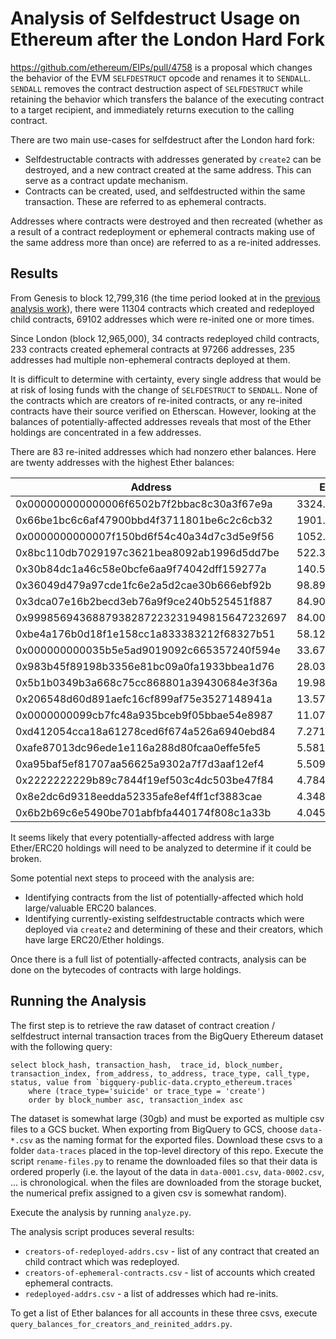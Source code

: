 # Analysis of Selfdestruct Usage on Ethereum after the London Hard Fork
https://github.com/ethereum/EIPs/pull/4758 is a proposal which changes the behavior of the EVM `SELFDESTRUCT` opcode and renames it to `SENDALL`.  `SENDALL` removes the contract destruction aspect of `SELFDESTRUCT` while retaining the behavior which transfers the balance of the executing contract to a target recipient, and immediately returns execution to the calling contract.

There are two main use-cases for selfdestruct after the London hard fork:
* Selfdestructable contracts with addresses generated by `create2` can be destroyed, and a new contract created at the same address.  This can serve as a contract update mechanism.
* Contracts can be created, used, and selfdestructed within the same transaction.  These are referred to as ephemeral contracts.

Addresses where contracts were destroyed and then recreated (whether as a result of a contract redeployment or ephemeral contracts making use of the same address more than once) are referred to as a re-inited addresses.

## Results

From Genesis to block 12,799,316 (the time period looked at in the [previous analysis work](https://nbviewer.org/github/adompeldorius/selfdestruct-analysis/blob/main/analysis.ipynb)), there were 11304 contracts which created and redeployed child contracts, 69102 addresses which were re-inited one or more times.

Since London (block 12,965,000), 34 contracts redeployed child contracts, 233 contracts created ephemeral contracts at 97266 addresses, 235 addresses had multiple non-ephemeral contracts deployed at them.

It is difficult to determine with certainty, every single address that would be at risk of losing funds with the change of `SELFDESTRUCT` to `SENDALL`.  None of the contracts which are creators of re-inited contracts, or any re-inited contracts have their source verified on Etherscan.  However, looking at the balances of potentially-affected addresses reveals that most of the Ether holdings are concentrated in a few addresses.

There are 83 re-inited addresses which had nonzero ether balances.  Here are twenty addresses with the highest Ether balances:

| Address | Ether Balance |
| --------------------------- | --- | 
|0x000000000000006f6502b7f2bbac8c30a3f67e9a| 3324.420061694295|
|0x66be1bc6c6af47900bbd4f3711801be6c2c6cb32| 1901.0612243907497|
|0x0000000000007f150bd6f54c40a34d7c3d5e9f56| 1052.0346555690187|
|0x8bc110db7029197c3621bea8092ab1996d5dd7be| 522.381685684114|
|0x30b84dc1a46c58e0bcfe6aa9f74042dff159277a| 140.56124777053802|
|0x36049d479a97cde1fc6e2a5d2cae30b666ebf92b| 98.89128076172763|
|0x3dca07e16b2becd3eb76a9f9ce240b525451f887| 84.90239709803015|
|0x9998569436887938287223231949815647232697| 84.00239483914334|
|0xbe4a176b0d18f1e158cc1a833383212f68327b51| 58.12295457143919|
|0x000000000035b5e5ad9019092c665357240f594e| 33.67848284726566|
|0x983b45f89198b3356e81bc09a0fa1933bbea1d76| 28.036818265914945|
|0x5b1b0349b3a668c75cc868801a39430684e3f36a| 19.98447425583028|
|0x206548d60d891aefc16cf899af75e3527148941a| 13.571287045047718|
|0x0000000099cb7fc48a935bceb9f05bbae54e8987| 11.07584061230294|
|0xd412054cca18a61278ced6f674a526a6940ebd84| 7.271706101417892|
|0xafe87013dc96ede1e116a288d80fcaa0effe5fe5| 5.5812284324692545|
|0xa95baf5ef81707aa56625a9302a7f7d3aaf12ef4| 5.509614527057623|
|0x2222222229b89c7844f19ef503c4dc503be47f84| 4.784371587066971|
|0x8e2dc6d9318eedda52335afe8ef4ff1cf3883cae| 4.348183572554626|
|0x6b2b69c6e5490be701abfbfa440174f808c1a33b| 4.045736144113548|

It seems likely that every potentially-affected address with large Ether/ERC20 holdings will need to be analyzed to determine if it could be broken.

Some potential next steps to proceed with the analysis are:
* Identifying contracts from the list of potentially-affected which hold large/valuable ERC20 balances.
* Identifying currently-existing selfdestructable contracts which were deployed via `create2` and determining of these and their creators, which have large ERC20/Ether holdings.

Once there is a full list of potentially-affected contracts, analysis can be done on the bytecodes of contracts with large holdings.

## Running the Analysis

The first step is to retrieve the raw dataset of contract creation / selfdestruct internal transaction traces from the BigQuery Ethereum dataset with the following query:

```
select block_hash, transaction_hash,  trace_id, block_number, transaction_index, from_address, to_address, trace_type, call_type, status, value from `bigquery-public-data.crypto_ethereum.traces` 
    where (trace_type='suicide' or trace_type = 'create')
    order by block_number asc, transaction_index asc
```

The dataset is somewhat large (30gb) and must be exported as multiple csv files to a GCS bucket.  When exporting from BigQuery to GCS, choose `data-*.csv` as the naming format for the exported files.  Download these csvs to a folder `data-traces` placed in the top-level directory of this repo.  Execute the script `rename-files.py` to rename the downloaded files so that their data is ordered properly (i.e. the layout of the data in `data-0001.csv`, `data-0002.csv`, ... is chronological.  when the files are downloaded from the storage bucket, the numerical prefix assigned to a given csv is somewhat random).

Execute the analysis by running `analyze.py`.

The analysis script produces several results:
* `creators-of-redeployed-addrs.csv` - list of any contract that created an child contract which was redeployed.
* `creators-of-ephemeral-contracts.csv` - list of accounts which created ephemeral contracts.
* `redeployed-addrs.csv` - a list of addresses which had re-inits.

To get a list of Ether balances for all accounts in these three csvs, execute `query_balances_for_creators_and_reinited_addrs.py`.
